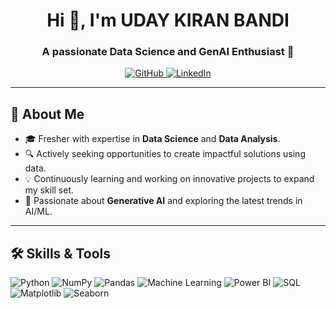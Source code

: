 <h1 align="center">Hi 👋, I'm UDAY KIRAN BANDI</h1>
<h3 align="center">A passionate Data Science and GenAI Enthusiast 🚀</h3>

<p align="center">
  <a href="https://github.com/Udaykiran-bandi" target="_blank">
    <img src="https://img.shields.io/badge/GitHub-000000?style=for-the-badge&logo=github&logoColor=white" alt="GitHub" />
  </a>
  <a href="https://www.linkedin.com/in/uday-kiran-bandi/" target="_blank">
    <img src="https://img.shields.io/badge/LinkedIn-0A66C2?style=for-the-badge&logo=linkedin&logoColor=white" alt="LinkedIn" />
  </a>
</p>

---

## 🚀 About Me
- 🎓 Fresher with expertise in **Data Science** and **Data Analysis**.
- 🔍 Actively seeking opportunities to create impactful solutions using data.
- 💡 Continuously learning and working on innovative projects to expand my skill set.
- 🌟 Passionate about **Generative AI** and exploring the latest trends in AI/ML.

---

## 🛠️ Skills & Tools

<p align="left">
  <img src="https://img.shields.io/badge/PYTHON-3776AB?style=for-the-badge&logo=python&logoColor=white" alt="Python" />
  <img src="https://img.shields.io/badge/NUMPY-013243?style=for-the-badge&logo=numpy&logoColor=white" alt="NumPy" />
  <img src="https://img.shields.io/badge/PANDAS-150458?style=for-the-badge&logo=pandas&logoColor=white" alt="Pandas" />
  <img src="https://img.shields.io/badge/MACHINE LEARNING-00C853?style=for-the-badge&logo=google&logoColor=white" alt="Machine Learning" />
  <img src="https://img.shields.io/badge/POWER BI-F2C811?style=for-the-badge&logo=powerbi&logoColor=black" alt="Power BI" />
  <img src="https://img.shields.io/badge/SQL-003B57?style=for-the-badge&logo=postgresql&logoColor=white" alt="SQL" />
  <img src="https://img.shields.io/badge/MATPLOTLIB-11557C?style=for-the-badge&logo=python&logoColor=white" alt="Matplotlib" />
  <img src="https://img.shields.io/badge/SEABORN-4B8BBE?style=for-the-badge&logo=python&logoColor=white" alt="Seaborn" />
</p>


